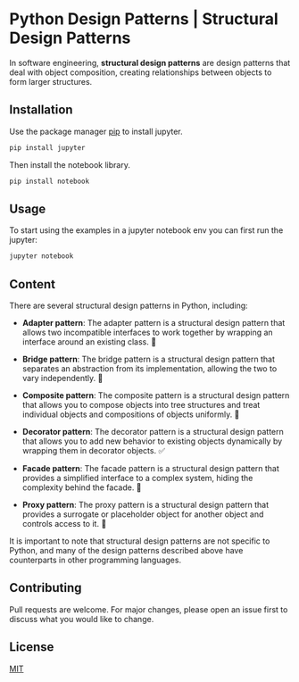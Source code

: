 # Python Design Patterns | Structural Design Patterns

In software engineering, **structural design patterns** are design patterns that deal with object composition, creating relationships between objects to form larger structures.

## Installation

Use the package manager [pip](https://pip.pypa.io/en/stable/) to install jupyter.

```bash
pip install jupyter
```

Then install the notebook library.

```bash
pip install notebook
```

## Usage

To start using the examples in a jupyter notebook env you can first run the jupyter:

```bash
jupyter notebook
```


## Content

There are several structural design patterns in Python, including:

+ **Adapter pattern**: The adapter pattern is a structural design pattern that allows two incompatible interfaces to work together by wrapping an interface around an existing class. 🚧

+ **Bridge pattern**: The bridge pattern is a structural design pattern that separates an abstraction from its implementation, allowing the two to vary independently. 🚧

+ **Composite pattern**: The composite pattern is a structural design pattern that allows you to compose objects into tree structures and treat individual objects and compositions of objects uniformly. 🚧

+ **Decorator pattern**: The decorator pattern is a structural design pattern that allows you to add new behavior to existing objects dynamically by wrapping them in decorator objects. ✅

+ **Facade pattern**: The facade pattern is a structural design pattern that provides a simplified interface to a complex system, hiding the complexity behind the facade. 🚧

+ **Proxy pattern**: The proxy pattern is a structural design pattern that provides a surrogate or placeholder object for another object and controls access to it. 🚧

It is important to note that structural design patterns are not specific to Python, and many of the design patterns described above have counterparts in other programming languages.

## Contributing

Pull requests are welcome. For major changes, please open an issue first
to discuss what you would like to change.

## License

[MIT](https://choosealicense.com/licenses/mit/)